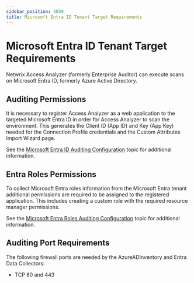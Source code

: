 ```yaml
---
sidebar_position: 4859
title: Microsoft Entra ID Tenant Target Requirements
---
```


# Microsoft Entra ID Tenant Target Requirements

Netwrix Access Analyzer (formerly Enterprise Auditor) can execute scans on Microsoft Entra ID, formerly Azure Active Directory.

## Auditing Permissions

It is necessary to register Access Analyzer as a web application to the targeted Microsoft Entra ID in order for Access Analyzer to scan the environment. This generates the Client ID (App ID) and Key (App Key) needed for the Connection Profile credentials and the Custom Attributes Import Wizard page.

See the [Microsoft Entra ID Auditing Configuration](Access "Microsoft Entra ID Auditing Configuration") topic for additional information.

## Entra Roles Permissions

To collect Microsoft Entra roles information from the Microsoft Entra tenant additional permissions are required to be assigned to the registered application. This includes creating a custom role with the required resource manager permissions.

See the [Microsoft Entra Roles Auditing Configuration](../../EnterpriseAuditor/Requirements/Solutions/EntraID/EntraRoles "Microsoft Entra Roles Auditing Configuration") topic for additional information.

## Auditing Port Requirements

The following firewall ports are needed by the AzureADInventory and Entra Data Collectors:

* TCP 80 and 443